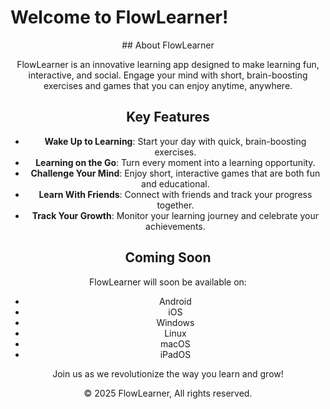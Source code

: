 # Welcome to FlowLearner!

<center>
## About FlowLearner

FlowLearner is an innovative learning app designed to make learning fun, interactive, and social. Engage your mind with short, brain-boosting exercises and games that you can enjoy anytime, anywhere.

## Key Features

- **Wake Up to Learning**: Start your day with quick, brain-boosting exercises.
- **Learning on the Go**: Turn every moment into a learning opportunity.
- **Challenge Your Mind**: Enjoy short, interactive games that are both fun and educational.
- **Learn With Friends**: Connect with friends and track your progress together.
- **Track Your Growth**: Monitor your learning journey and celebrate your achievements.

## Coming Soon

FlowLearner will soon be available on:

- Android
- iOS
- Windows
- Linux
- macOS
- iPadOS

Join us as we revolutionize the way you learn and grow!

© 2025 FlowLearner, All rights reserved.
</center>